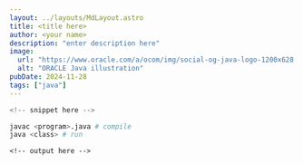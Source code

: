 ```yaml
---
layout: ../layouts/MdLayout.astro
title: <title here>
author: <your name>
description: "enter description here"
image:
  url: "https://www.oracle.com/a/ocom/img/social-og-java-logo-1200x628.jpg"
  alt: "ORACLE Java illustration"
pubDate: 2024-11-28
tags: ["java"]
---
```


<div class="example-body">

<!-- text here -->

</div>

<div class="example-snippet">

```java
<!-- snippet here -->
```

```bash
javac <program>.java # compile
java <class> # run
```

```text
<!-- output here -->
```

</div>

